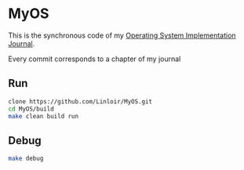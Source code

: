 # MyOS

This is the synchronous code of my [Operating System Implementation Journal](https://blog.linloir.xyz/2022/07/15/os-journal-vol-1/).

Every commit corresponds to a chapter of my journal

## Run

```bash
clone https://github.com/Linloir/MyOS.git
cd MyOS/build
make clean build run
```

## Debug

```bash
make debug
```

